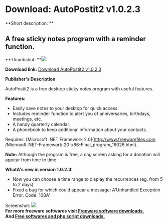# Download: AutoPostit2 v1.0.2.3

**Short description: **

## A free sticky notes program with a reminder function.

  
**Thumbshot: **![](http://www.freewarefiles.com/screenshot/autopostit2_md.jpg)   
  
**Download link:** [Download AutoPostit2 v1.0.2.3](http://freesoftwares.boysofts.com/AutoPostit2_program_91374.html)  
  

**Publisher's Description**  
  

AutoPostit2 is a free desktop sticky notes program with useful features.

**Features:**

  * Easily save notes to your desktop for quick access. 
  * Includes reminder function to alert you of anniversaries, birthdays, meetings, etc. 
  * A handy quarterly calendar. 
  * A phonebook to keep additional information about your contacts. 

Requires: [Microsoft .NET Framework 2.0](http://www.freewarefiles.com
/Microsoft-NET-Framework-20-x86-Final_program_16026.html).

**Note:** Although the program is free, a nag screen asking for a donation will appear from time to time.

**WhatA's new in version 1.0.2.3:**

  * Now you can choose a time range to display the recurrences (eg. from 5 to 2 days) 
  * Fixed a bug for which could appear a message: A'Unhandled Exception Error. Code: 108A'

  
  
Screenshot: ![](http://www.freewarefiles.com/screenshot/autopostit2.jpg)  
**For more freeware softwares visit [Freeware software downloads.](http://freesoftwares.boysofts.com/)**   
**And [Free softwares and php script downloads.](http://www.boysofts.com/)**

